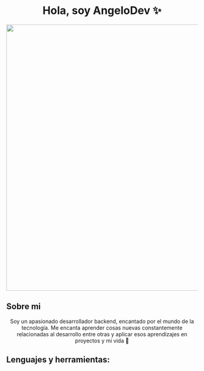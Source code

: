 <div id="header" align="center">
  <h1>Hola, soy AngeloDev ✨</h1>
  <img  src="https://www.itconsultors.com/images/blog/web-dev-icon.jpg" width="700"/>
</div>

## Sobre mi
<p align="center">Soy un apasionado desarrollador backend, encantado por el mundo de la tecnología. Me encanta aprender cosas nuevas constantemente relacionadas al desarrollo entre otras y aplicar esos aprendizajes en proyectos y mi vida 💚</p>

## Lenguajes y herramientas:
